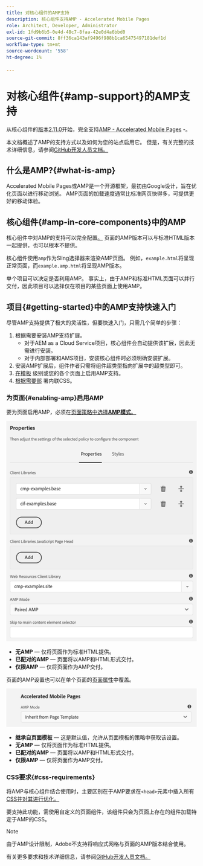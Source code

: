 ```yaml
---
title: 对核心组件的AMP支持
description: 核心组件支持AMP - Accelerated Mobile Pages
role: Architect, Developer, Administrator
exl-id: 1fd9b6b5-0e4d-48c7-8faa-42e0d4a6bbd0
source-git-commit: 8ff36ca143af9496f988b1ca65475497181def1d
workflow-type: tm+mt
source-wordcount: '558'
ht-degree: 1%

---
```


# 对核心组件{#amp-support}的AMP支持

从核心组件的[版本2.11.0](/help/versions.md)开始，完全支持[AMP - Accelerated Mobile Pages](https://developers.google.com/amp) -。

本文档概述了AMP的支持方式以及如何为您的站点启用它。 但是，有关完整的技术详细信息，请参阅[GitHub开发人员文档。](https://github.com/adobe/aem-core-wcm-components/tree/master/extensions/amp)

## 什么是AMP?{#what-is-amp}

Accelerated Mobile Pages或AMP是一个开源框架，最初由Google设计，旨在优化页面以进行移动浏览。 AMP页面的加载速度通常比标准网页快得多，可提供更好的移动体验。

## 核心组件{#amp-in-core-components}中的AMP

核心组件中对AMP的支持可以完全配置[。](#enabling-amp) 页面的AMP版本可以与标准HTML版本一起提供，也可以根本不提供。

核心组件使用`amp`作为Sling选择器来渲染AMP页面。 例如，`example.html`将呈现正常页面，而`example.amp.html`将呈现AMP版本。

单个项目可以决定是否利用AMP。 事实上，由于AMP和标准HTML页面可以并行交付，因此项目可以选择仅在项目的某些页面上使用AMP。

## 项目{#getting-started}中的AMP支持快速入门

尽管AMP支持提供了极大的灵活性，但要快速入门，只需几个简单的步骤：

1. 根据需要安装AMP支持扩展。
   * 对于AEM as a Cloud Service项目，核心组件会自动提供该扩展，因此无需进行安装。
   * 对于内部部署和AMS项目，安装核心组件时必须明确安装扩展。
1. 安装AMP扩展后，组件作者只需将组件超类型指向扩展中的超类型即可。
1. [在模板](#enabling-amp) 级别或您的各个页面上启用AMP支持。
1. [根据需要部](#css-requirements) 署内联CSS。

### 为页面{#enabling-amp}启用AMP

要为页面启用AMP，必须在[页面策略中选择&#x200B;**AMP模式**。](https://docs.adobe.com/content/help/en/experience-manager-cloud-service/sites/authoring/features/templates.html#editing-a-template-page-policy-template-author-developer)

![AMP页面策略选项](/help/assets/amp-policy.png)

* **无AMP**  — 仅将页面作为标准HTML提供。
* **已配对的AMP**  — 页面将以AMP和HTML形式交付。
* **仅限AMP**  — 仅将页面作为AMP交付。

页面的AMP设置也可以在单个页面的[页面属性](https://docs.adobe.com/content/help/zh-Hans/experience-manager-cloud-service/sites/authoring/fundamentals/page-properties.html)中覆盖。

![AMP页面属性](/help/assets/amp-page-properties.png)

* **继承自页面模板**  — 这是默认值，允许从页面模板的策略中获取该设置。
* **无AMP**  — 仅将页面作为标准HTML提供。
* **已配对的AMP**  — 页面将以AMP和HTML形式交付。
* **仅限AMP**  — 仅将页面作为AMP交付。

### CSS要求{#css-requirements}

将AMP与核心组件结合使用时，主要区别在于AMP要求在`<head>`元素中插入所有[CSS并对其进行优化。](including-clientlibs.md#inlining)

要支持此功能，需使用自定义的页面组件，该组件只会为页面上存在的组件加载特定于AMP的CSS。

>[!NOTE]
>
>由于AMP设计限制，Adobe不支持将响应式网格与页面的AMP版本结合使用。

有关更多要求和技术详细信息，请参阅[GitHub开发人员文档。](https://github.com/adobe/aem-core-wcm-components/tree/master/extensions/amp)
